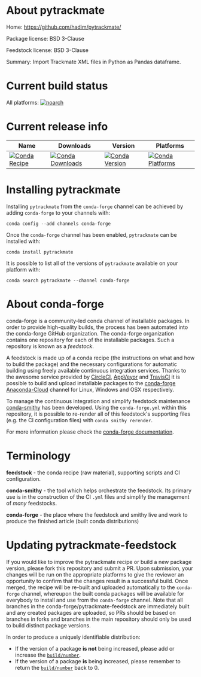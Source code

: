 About pytrackmate
=================

Home: https://github.com/hadim/pytrackmate/

Package license: BSD 3-Clause

Feedstock license: BSD 3-Clause

Summary: Import Trackmate XML files in Python as Pandas dataframe.



Current build status
====================

All platforms:
[![noarch](https://img.shields.io/circleci/project/github/conda-forge/pytrackmate-feedstock/master.svg?label=noarch)](https://circleci.com/gh/conda-forge/pytrackmate-feedstock)

Current release info
====================

| Name | Downloads | Version | Platforms |
| --- | --- | --- | --- |
| [![Conda Recipe](https://img.shields.io/badge/recipe-pytrackmate-green.svg)](https://anaconda.org/conda-forge/pytrackmate) | [![Conda Downloads](https://img.shields.io/conda/dn/conda-forge/pytrackmate.svg)](https://anaconda.org/conda-forge/pytrackmate) | [![Conda Version](https://img.shields.io/conda/vn/conda-forge/pytrackmate.svg)](https://anaconda.org/conda-forge/pytrackmate) | [![Conda Platforms](https://img.shields.io/conda/pn/conda-forge/pytrackmate.svg)](https://anaconda.org/conda-forge/pytrackmate) |

Installing pytrackmate
======================

Installing `pytrackmate` from the `conda-forge` channel can be achieved by adding `conda-forge` to your channels with:

```
conda config --add channels conda-forge
```

Once the `conda-forge` channel has been enabled, `pytrackmate` can be installed with:

```
conda install pytrackmate
```

It is possible to list all of the versions of `pytrackmate` available on your platform with:

```
conda search pytrackmate --channel conda-forge
```


About conda-forge
=================

conda-forge is a community-led conda channel of installable packages.
In order to provide high-quality builds, the process has been automated into the
conda-forge GitHub organization. The conda-forge organization contains one repository
for each of the installable packages. Such a repository is known as a *feedstock*.

A feedstock is made up of a conda recipe (the instructions on what and how to build
the package) and the necessary configurations for automatic building using freely
available continuous integration services. Thanks to the awesome service provided by
[CircleCI](https://circleci.com/), [AppVeyor](https://www.appveyor.com/)
and [TravisCI](https://travis-ci.org/) it is possible to build and upload installable
packages to the [conda-forge](https://anaconda.org/conda-forge)
[Anaconda-Cloud](https://anaconda.org/) channel for Linux, Windows and OSX respectively.

To manage the continuous integration and simplify feedstock maintenance
[conda-smithy](https://github.com/conda-forge/conda-smithy) has been developed.
Using the ``conda-forge.yml`` within this repository, it is possible to re-render all of
this feedstock's supporting files (e.g. the CI configuration files) with ``conda smithy rerender``.

For more information please check the [conda-forge documentation](https://conda-forge.org/docs/).

Terminology
===========

**feedstock** - the conda recipe (raw material), supporting scripts and CI configuration.

**conda-smithy** - the tool which helps orchestrate the feedstock.
                   Its primary use is in the construction of the CI ``.yml`` files
                   and simplify the management of *many* feedstocks.

**conda-forge** - the place where the feedstock and smithy live and work to
                  produce the finished article (built conda distributions)


Updating pytrackmate-feedstock
==============================

If you would like to improve the pytrackmate recipe or build a new
package version, please fork this repository and submit a PR. Upon submission,
your changes will be run on the appropriate platforms to give the reviewer an
opportunity to confirm that the changes result in a successful build. Once
merged, the recipe will be re-built and uploaded automatically to the
`conda-forge` channel, whereupon the built conda packages will be available for
everybody to install and use from the `conda-forge` channel.
Note that all branches in the conda-forge/pytrackmate-feedstock are
immediately built and any created packages are uploaded, so PRs should be based
on branches in forks and branches in the main repository should only be used to
build distinct package versions.

In order to produce a uniquely identifiable distribution:
 * If the version of a package **is not** being increased, please add or increase
   the [``build/number``](https://conda.io/docs/user-guide/tasks/build-packages/define-metadata.html#build-number-and-string).
 * If the version of a package **is** being increased, please remember to return
   the [``build/number``](https://conda.io/docs/user-guide/tasks/build-packages/define-metadata.html#build-number-and-string)
   back to 0.
